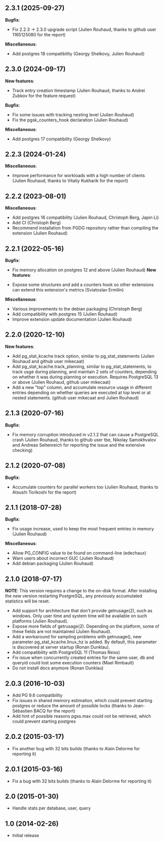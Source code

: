 ## 2.3.1 (2025-09-27)

**Bugfix**:

  - Fix 2.2.3 -> 2.3.0 upgrade script (Julien Rouhaud, thanks to github user
    1165125080 for the report)

**Miscellaneous**:

  - Add postgres 18 compatibility (Georgy Shelkovy, Julien Rouhaud)

## 2.3.0 (2024-09-17)

**New features**:

  - Track entry creation timestamp (Julien Rouhaud, thanks to Andrei Zubkov for
    the feature request)

**Bugfix**:

  - Fix some issues with tracking nesting level (Julien Rouhaud)
  - Fix the pgsk_counters_hook declaration (Julien Rouhaud)

**Miscellaneous**:

  - Add postgres 17 compatibility (Georgy Shelkovy)

## 2.2.3 (2024-01-24)

**Miscellaneous**:

  - Improve performance for workloads with a high number of clients (Julien
    Rouhaud, thanks to Vitaliy Kukharik for the report)

## 2.2.2 (2023-08-01)

**Miscellaneous**:

  - Add postgres 16 compatibility (Julien Rouhaud, Christoph Berg, Japin Li)
  - Add CI (Christoph Berg)
  - Recommend installation from PGDG repository rather than compiling the
    extension (Julien Rouhaud)

## 2.2.1 (2022-05-16)

**Bugfix**:

  - Fix memory allocation on postgres 12 and above (Julien Rouhaud)
**New features**:

  - Expose some structures and add a counters hook so other extensions can
    extend this extension's metrics (Sviatoslav Ermilin)

**Miscellaneous**:

  - Various improvements to the debian packaging (Christoph Berg)
  - Add compatibility with postgres 15 (Julien Rouhaud)
  - Improve extension update documentation (Julien Rouhaud)

## 2.2.0 (2020-12-10)

**New features**:

  - Add pg_stat_kcache.track option, similar to pg_stat_statements (Julien
    Rouhaud and github user mikecaat)
  - Add pg_stat_kcache.track_planning, similar to pg_stat_statements, to
    track usge during planning, and maintain 2 sets of counters, depending on
    whether it was during planning or execution.  Requires PostgreSQL 13 or
    above (Julien Rouhaud, github user mikecaat)
  - Add a new "top" column, and accumulate resource usage in different entries
    depending on whether queries are executed at top level or at nested
    statements. (github user mikecaat and Julien Rouhaud)

## 2.1.3 (2020-07-16)

**Bugfix**:

  - Fix memory corruption introduced in v2.1.2 that can cause a PostgreSQL
    crash (Julien Rouhaud, thanks to github user tbe, Nikolay Samokhvalov and
    Andreas Seltenreich for reporting the issue and the extensive checking)

## 2.1.2 (2020-07-08)

**Bugfix**:

  - Accumulate counters for parallel workers too (Julien Rouhaud, thanks to
    Atsushi Torikoshi for the report)

## 2.1.1 (2018-07-28)

**Bugfix**:

  - Fix usage increase, used to keep the most frequent entries in memory
    (Julien Rouhaud)

**Miscellaneous**:

  - Allow PG_CONFIG value to be found on command-line (edechaux)
  - Warn users about incorrect GUC (Julien Rouhaud)
  - Add debian packaging (Julien Rouhaud)

## 2.1.0 (2018-07-17)

**NOTE**: This version requires a change to the on-disk format.  After
installing the new version restarting PostgreSQL, any previously accumulated
statistics will be reset.

  - Add support for architecture that don't provide getrusage(2), such as
    windows.  Only user time and system time will be available on such
    platforms (Julien Rouhaud).
  - Expose more fields of getrusage(2).  Depending on the platform, some of
    these fields are not maintained (Julien Rouhaud).
  - Add a workaround for sampling problems with getrusage(), new parameter
    pg_stat_kcache.linux_hz is added.  By default, this parameter is discovered
    at server startup (Ronan Dunklau).
  - Add compatibility with PostgreSQL 11 (Thomas Reiss)
  - Fix issue when concurrently created entries for the same user, db and
    queryid could lost some execution counters (Mael Rimbault)
  - Do not install docs anymore (Ronan Dunklau)

## 2.0.3 (2016-10-03)
  - Add PG 9.6 compatibility
  - Fix issues in shared memory estimation, which could prevent starting
    postgres or reduce the amount of possible locks (thanks to Jean-Sébastien
    BACQ for the report)
  - Add hint of possible reasons pgss.max could not be retrieved, which could
    prevent starting postgres

## 2.0.2 (2015-03-17)

  - Fix another bug with 32 bits builds (thanks to Alain Delorme for reporting it)

## 2.0.1 (2015-03-16)

  - Fix a bug with 32 bits builds (thanks to Alain Delorme for reporting it)

## 2.0 (2015-01-30)

  - Handle stats per database, user, query

## 1.0 (2014-02-26)

  - Initial release
